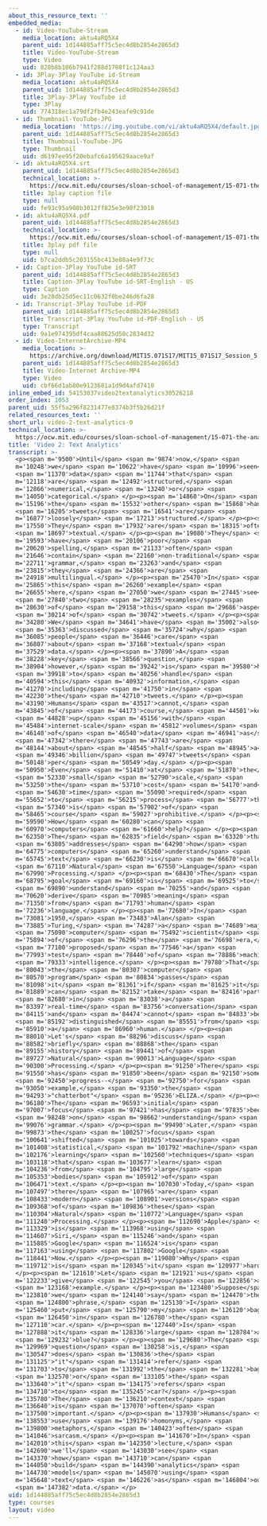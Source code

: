 ```yaml
---
about_this_resource_text: ''
embedded_media:
  - id: Video-YouTube-Stream
    media_location: aktu4aRQ5X4
    parent_uid: 1d144885aff75c5ec4d8b2854e2865d3
    title: Video-YouTube-Stream
    type: Video
    uid: 828b8b106b7941f288d1788f1c124aa3
  - id: 3Play-3Play YouTube id-Stream
    media_location: aktu4aRQ5X4
    parent_uid: 1d144885aff75c5ec4d8b2854e2865d3
    title: 3Play-3Play YouTube id
    type: 3Play
    uid: 774318ec1a79df2fb4e243eafe9c91de
  - id: Thumbnail-YouTube-JPG
    media_location: 'https://img.youtube.com/vi/aktu4aRQ5X4/default.jpg'
    parent_uid: 1d144885aff75c5ec4d8b2854e2865d3
    title: Thumbnail-YouTube-JPG
    type: Thumbnail
    uid: d6197ee95f20ebafc6a195629aace9af
  - id: aktu4aRQ5X4.srt
    parent_uid: 1d144885aff75c5ec4d8b2854e2865d3
    technical_location: >-
      https://ocw.mit.edu/courses/sloan-school-of-management/15-071-the-analytics-edge-spring-2017/text-analytics/turning-tweets-into-knowledge-an-introduction-to-text-analytics/video-2-text-analytics/video-2-text-analytics-0/aktu4aRQ5X4.srt
    title: 3play caption file
    type: null
    uid: fe93c95a908b3012ff825e3e90f23018
  - id: aktu4aRQ5X4.pdf
    parent_uid: 1d144885aff75c5ec4d8b2854e2865d3
    technical_location: >-
      https://ocw.mit.edu/courses/sloan-school-of-management/15-071-the-analytics-edge-spring-2017/text-analytics/turning-tweets-into-knowledge-an-introduction-to-text-analytics/video-2-text-analytics/video-2-text-analytics-0/aktu4aRQ5X4.pdf
    title: 3play pdf file
    type: null
    uid: b7ca2ddb5c203155bc413e88a4e9f73c
  - id: Caption-3Play YouTube id-SRT
    parent_uid: 1d144885aff75c5ec4d8b2854e2865d3
    title: Caption-3Play YouTube id-SRT-English - US
    type: Caption
    uid: 3e28db25d5ec11c0632f0be246d6fa28
  - id: Transcript-3Play YouTube id-PDF
    parent_uid: 1d144885aff75c5ec4d8b2854e2865d3
    title: Transcript-3Play YouTube id-PDF-English - US
    type: Transcript
    uid: 9a1e974395df4caa88625d50c2834d32
  - id: Video-InternetArchive-MP4
    media_location: >-
      https://archive.org/download/MIT15.071S17/MIT15_071S17_Session_5.2.02_300k.mp4
    parent_uid: 1d144885aff75c5ec4d8b2854e2865d3
    title: Video-Internet Archive-MP4
    type: Video
    uid: cbf66d1ab80e9123681a1d9d4afd7410
inline_embed_id: 54153037video2textanalytics30526218
order_index: 1053
parent_uid: 55f5a296f8231477e8374b3f5b26d21f
related_resources_text: ''
short_url: video-2-text-analytics-0
technical_location: >-
  https://ocw.mit.edu/courses/sloan-school-of-management/15-071-the-analytics-edge-spring-2017/text-analytics/turning-tweets-into-knowledge-an-introduction-to-text-analytics/video-2-text-analytics/video-2-text-analytics-0
title: 'Video 2: Text Analytics'
transcript: >-
  <p><span m='9500'>Until</span> <span m='9874'>now,</span> <span
  m='10248'>we</span> <span m='10622'>have</span> <span m='10996'>seen</span>
  <span m='11370'>data</span> <span m='11744'>that</span> <span
  m='12118'>are</span> <span m='12492'>structured,</span> <span
  m='12866'>numerical,</span> <span m='13240'>or</span> <span
  m='14050'>categorical.</span> </p><p><span m='14860'>On</span> <span
  m='15196'>the</span> <span m='15532'>other</span> <span m='15868'>hand,</span>
  <span m='16205'>tweets</span> <span m='16541'>are</span> <span
  m='16877'>loosely</span> <span m='17213'>structured.</span> </p><p><span
  m='17550'>They</span> <span m='17932'>are</span> <span m='18315'>often</span>
  <span m='18697'>textual.</span> </p><p><span m='19080'>They</span> <span
  m='19593'>have</span> <span m='20106'>poor</span> <span
  m='20620'>spelling,</span> <span m='21133'>often</span> <span
  m='21646'>contain</span> <span m='22160'>non-traditional</span> <span
  m='22711'>grammar,</span> <span m='23263'>and</span> <span
  m='23815'>they</span> <span m='24366'>are</span> <span
  m='24918'>multilingual.</span> </p><p><span m='25470'>In</span> <span
  m='25865'>this</span> <span m='26260'>example</span> <span
  m='26655'>here,</span> <span m='27050'>we</span> <span m='27445'>see</span>
  <span m='27840'>two</span> <span m='28235'>examples</span> <span
  m='28630'>of</span> <span m='29158'>this</span> <span m='29686'>aspect</span>
  <span m='30214'>of</span> <span m='30742'>tweets.</span> </p><p><span
  m='34280'>We</span> <span m='34641'>have</span> <span m='35002'>also</span>
  <span m='35363'>discussed</span> <span m='35724'>why</span> <span
  m='36085'>people</span> <span m='36446'>care</span> <span
  m='36807'>about</span> <span m='37168'>textual</span> <span
  m='37529'>data.</span> </p><p><span m='37890'>A</span> <span
  m='38228'>key</span> <span m='38566'>question,</span> <span
  m='38904'>however,</span> <span m='39242'>is</span> <span m='39580'>how</span>
  <span m='39918'>to</span> <span m='40256'>handle</span> <span
  m='40594'>this</span> <span m='40932'>information,</span> <span
  m='41270'>including</span> <span m='41750'>in</span> <span
  m='42230'>the</span> <span m='42710'>tweets.</span> </p><p><span
  m='43190'>Humans</span> <span m='43517'>cannot,</span> <span
  m='43845'>of</span> <span m='44173'>course,</span> <span m='44501'>keep</span>
  <span m='44828'>up</span> <span m='45156'>with</span> <span
  m='45484'>internet-scale</span> <span m='45812'>volumes</span> <span
  m='46140'>of</span> <span m='46540'>data</span> <span m='46941'>as</span>
  <span m='47342'>there</span> <span m='47743'>are</span> <span
  m='48144'>about</span> <span m='48545'>half</span> <span m='48945'>a</span>
  <span m='49346'>billion</span> <span m='49747'>tweets</span> <span
  m='50148'>per</span> <span m='50549'>day.</span> </p><p><span
  m='50950'>Even</span> <span m='51410'>at</span> <span m='51870'>the</span>
  <span m='52330'>small</span> <span m='52790'>scale,</span> <span
  m='53250'>the</span> <span m='53710'>cost</span> <span m='54170'>and</span>
  <span m='54630'>time</span> <span m='55090'>required</span> <span
  m='55652'>to</span> <span m='56215'>process</span> <span m='56777'>this</span>
  <span m='57340'>is</span> <span m='57902'>of</span> <span
  m='58465'>course</span> <span m='59027'>prohibitive.</span> </p><p><span
  m='59590'>How</span> <span m='60280'>can</span> <span
  m='60970'>computers</span> <span m='61660'>help?</span> </p><p><span
  m='62350'>The</span> <span m='62835'>field</span> <span m='63320'>that</span>
  <span m='63805'>addresses</span> <span m='64290'>how</span> <span
  m='64775'>computers</span> <span m='65260'>understand</span> <span
  m='65745'>text</span> <span m='66230'>is</span> <span m='66670'>called</span>
  <span m='67110'>Natural</span> <span m='67550'>Language</span> <span
  m='67990'>Processing.</span> </p><p><span m='68430'>The</span> <span
  m='68795'>goal</span> <span m='69160'>is</span> <span m='69525'>to</span>
  <span m='69890'>understand</span> <span m='70255'>and</span> <span
  m='70620'>derive</span> <span m='70985'>meaning</span> <span
  m='71350'>from</span> <span m='71793'>human</span> <span
  m='72236'>language.</span> </p><p><span m='72680'>In</span> <span
  m='73081'>1950,</span> <span m='73483'>Alan</span> <span
  m='73885'>Turing,</span> <span m='74287'>a</span> <span m='74689'>major</span>
  <span m='75090'>computer</span> <span m='75492'>scientist</span> <span
  m='75894'>of</span> <span m='76296'>the</span> <span m='76698'>era,</span>
  <span m='77100'>proposed</span> <span m='77546'>a</span> <span
  m='77993'>test</span> <span m='78440'>of</span> <span m='78886'>machine</span>
  <span m='79333'>intelligence.</span> </p><p><span m='79780'>That</span> <span
  m='80043'>the</span> <span m='80307'>computer</span> <span
  m='80570'>program</span> <span m='80834'>passes</span> <span
  m='81098'>it</span> <span m='81361'>if</span> <span m='81625'>it</span> <span
  m='81889'>can</span> <span m='82152'>take</span> <span m='82416'>part</span>
  <span m='82680'>in</span> <span m='83038'>a</span> <span
  m='83397'>real-time</span> <span m='83756'>conversation</span> <span
  m='84115'>and</span> <span m='84474'>cannot</span> <span m='84833'>be</span>
  <span m='85192'>distinguished</span> <span m='85551'>from</span> <span
  m='85910'>a</span> <span m='86960'>human.</span> </p><p><span
  m='88010'>Let's</span> <span m='88296'>discuss</span> <span
  m='88582'>briefly</span> <span m='88868'>the</span> <span
  m='89155'>history</span> <span m='89441'>of</span> <span
  m='89727'>Natural</span> <span m='90013'>Language</span> <span
  m='90300'>Processing.</span> </p><p><span m='91250'>There</span> <span
  m='91550'>has</span> <span m='91850'>been</span> <span m='92150'>some</span>
  <span m='92450'>progress--</span> <span m='92750'>for</span> <span
  m='93050'>example,</span> <span m='93350'>the</span> <span
  m='94293'>"chatterbot"</span> <span m='95236'>ELIZA.</span> </p><p><span
  m='96180'>The</span> <span m='96593'>initial</span> <span
  m='97007'>focus</span> <span m='97421'>has</span> <span m='97835'>been</span>
  <span m='98248'>on</span> <span m='98662'>understanding</span> <span
  m='99076'>grammar.</span> </p><p><span m='99490'>Later,</span> <span
  m='99873'>the</span> <span m='100257'>focus</span> <span
  m='100641'>shifted</span> <span m='101025'>towards</span> <span
  m='101408'>statistical,</span> <span m='101792'>machine</span> <span
  m='102176'>learning</span> <span m='102560'>techniques</span> <span
  m='103118'>that</span> <span m='103677'>learn</span> <span
  m='104236'>from</span> <span m='104795'>large</span> <span
  m='105353'>bodies</span> <span m='105912'>of</span> <span
  m='106471'>text.</span> </p><p><span m='107030'>Today,</span> <span
  m='107497'>there</span> <span m='107965'>are</span> <span
  m='108433'>modern</span> <span m='108901'>versions</span> <span
  m='109368'>of</span> <span m='109836'>these</span> <span
  m='110304'>Natural</span> <span m='110772'>Language</span> <span
  m='111240'>Processing.</span> </p><p><span m='112690'>Apple</span> <span
  m='113329'>is</span> <span m='113968'>using</span> <span
  m='114607'>Siri,</span> <span m='115246'>and</span> <span
  m='115885'>Google</span> <span m='116524'>is</span> <span
  m='117163'>using</span> <span m='117802'>Google</span> <span
  m='118441'>Now.</span> </p><p><span m='119080'>Why</span> <span
  m='119712'>is</span> <span m='120345'>it</span> <span m='120977'>hard?</span>
  </p><p><span m='121610'>Let</span> <span m='121921'>us</span> <span
  m='122233'>give</span> <span m='122545'>you</span> <span m='122856'>an</span>
  <span m='123168'>example.</span> </p><p><span m='123480'>Suppose</span> <span
  m='123810'>we</span> <span m='124140'>say</span> <span m='124470'>the</span>
  <span m='124800'>phrase,</span> <span m='125130'>I</span> <span
  m='125460'>put</span> <span m='125790'>my</span> <span m='126120'>bag</span>
  <span m='126450'>in</span> <span m='126780'>the</span> <span
  m='127110'>car.</span> </p><p><span m='127440'>Is</span> <span
  m='127888'>it</span> <span m='128336'>large</span> <span m='128784'>and</span>
  <span m='129232'>blue?</span> </p><p><span m='129680'>The</span> <span
  m='129969'>question</span> <span m='130258'>is,</span> <span
  m='130547'>does</span> <span m='130836'>the</span> <span
  m='131125'>"it"</span> <span m='131414'>refer</span> <span
  m='131703'>to</span> <span m='131992'>the</span> <span m='132281'>bag</span>
  <span m='132570'>or</span> <span m='133105'>the</span> <span
  m='133640'>"it"</span> <span m='134175'>refers</span> <span
  m='134710'>to</span> <span m='135245'>car?</span> </p><p><span
  m='135780'>The</span> <span m='136210'>context</span> <span
  m='136640'>is</span> <span m='137070'>often</span> <span
  m='137500'>important.</span> </p><p><span m='137930'>Humans</span> <span
  m='138553'>use</span> <span m='139176'>homonyms,</span> <span
  m='139800'>metaphors,</span> <span m='140423'>often</span> <span
  m='141046'>sarcasm.</span> </p><p><span m='141670'>In</span> <span
  m='142010'>this</span> <span m='142350'>lecture,</span> <span
  m='142690'>we'll</span> <span m='143030'>see</span> <span
  m='143370'>how</span> <span m='143710'>can</span> <span
  m='144050'>build</span> <span m='144390'>analytics</span> <span
  m='144730'>models</span> <span m='145070'>using</span> <span
  m='145648'>text</span> <span m='146226'>as</span> <span m='146804'>our</span>
  <span m='147382'>data.</span> </p>
uid: 1d144885aff75c5ec4d8b2854e2865d3
type: courses
layout: video
---
```

